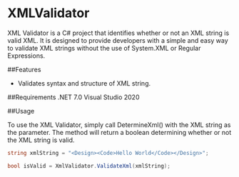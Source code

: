 # XMLValidator

XML Validator is a C# project that identifies whether or not an XML string is valid XML. It is designed to provide developers with a simple and easy way to validate XML strings without the use of System.XML or Regular Expressions.

##Features
- Validates syntax and structure of XML string.

##Requirements
.NET 7.0
Visual Studio 2020

##Usage

To use the XML Validator, simply call DetermineXml() with the XML string as the parameter. The method will return a boolean determining whether or not the XML string is valid.

```csharp
string xmlString = "<Design><Code>Hello World</Code></Design>";

bool isValid = XmlValidator.ValidateXml(xmlString);
```

